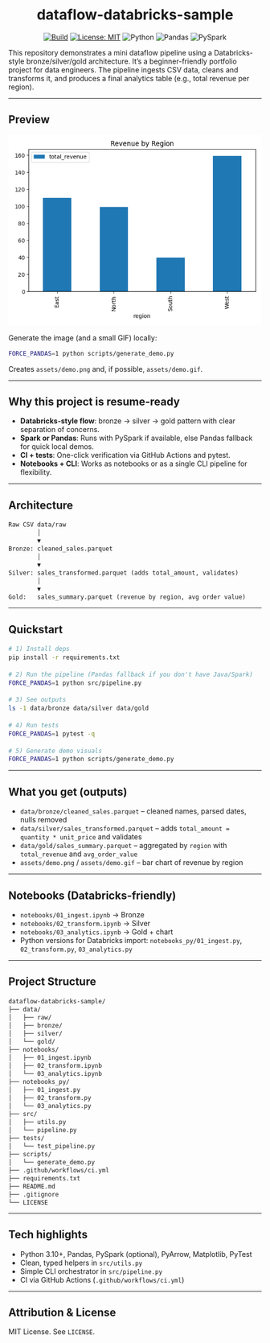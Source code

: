 <div align="center">

# dataflow-databricks-sample

<a href=".github/workflows/ci.yml"><img alt="Build" src="https://github.com/JK-77/Data-Flow/actions/workflows/ci.yml/badge.svg"/></a>
<a href="LICENSE"><img alt="License: MIT" src="https://img.shields.io/badge/License-MIT-yellow.svg"/></a>
<img alt="Python" src="https://img.shields.io/badge/Python-3.10+-3776AB?logo=python&logoColor=white"/>
<img alt="Pandas" src="https://img.shields.io/badge/Pandas-Dataframe-150458?logo=pandas&logoColor=white"/>
<img alt="PySpark" src="https://img.shields.io/badge/PySpark-optional-FDEE21?logo=apachespark&logoColor=black"/>

</div>

This repository demonstrates a mini dataflow pipeline using a Databricks-style bronze/silver/gold architecture. It’s a beginner-friendly portfolio project for data engineers. The pipeline ingests CSV data, cleans and transforms it, and produces a final analytics table (e.g., total revenue per region).

---

## Preview

<p align="center">
  <img src="assets/demo.png" alt="Revenue by Region demo" width="600"/>
</p>

Generate the image (and a small GIF) locally:
```bash
FORCE_PANDAS=1 python scripts/generate_demo.py
```
Creates `assets/demo.png` and, if possible, `assets/demo.gif`.

---

## Why this project is resume-ready
- **Databricks-style flow**: bronze → silver → gold pattern with clear separation of concerns.
- **Spark or Pandas**: Runs with PySpark if available, else Pandas fallback for quick local demos.
- **CI + tests**: One-click verification via GitHub Actions and pytest.
- **Notebooks + CLI**: Works as notebooks or as a single CLI pipeline for flexibility.

---

## Architecture
```
Raw CSV data/raw
        │
        ▼
Bronze: cleaned_sales.parquet
        │
        ▼
Silver: sales_transformed.parquet (adds total_amount, validates)
        │
        ▼
Gold:   sales_summary.parquet (revenue by region, avg order value)
```

---

## Quickstart
```bash
# 1) Install deps
pip install -r requirements.txt

# 2) Run the pipeline (Pandas fallback if you don't have Java/Spark)
FORCE_PANDAS=1 python src/pipeline.py

# 3) See outputs
ls -1 data/bronze data/silver data/gold

# 4) Run tests
FORCE_PANDAS=1 pytest -q

# 5) Generate demo visuals
FORCE_PANDAS=1 python scripts/generate_demo.py
```

---

## What you get (outputs)
- `data/bronze/cleaned_sales.parquet` – cleaned names, parsed dates, nulls removed
- `data/silver/sales_transformed.parquet` – adds `total_amount = quantity * unit_price` and validates
- `data/gold/sales_summary.parquet` – aggregated by `region` with `total_revenue` and `avg_order_value`
- `assets/demo.png` / `assets/demo.gif` – bar chart of revenue by region

---

## Notebooks (Databricks-friendly)
- `notebooks/01_ingest.ipynb` → Bronze
- `notebooks/02_transform.ipynb` → Silver
- `notebooks/03_analytics.ipynb` → Gold + chart
- Python versions for Databricks import: `notebooks_py/01_ingest.py`, `02_transform.py`, `03_analytics.py`

---

## Project Structure
```
dataflow-databricks-sample/
├── data/
│   ├── raw/
│   ├── bronze/
│   ├── silver/
│   └── gold/
├── notebooks/
│   ├── 01_ingest.ipynb
│   ├── 02_transform.ipynb
│   └── 03_analytics.ipynb
├── notebooks_py/
│   ├── 01_ingest.py
│   ├── 02_transform.py
│   └── 03_analytics.py
├── src/
│   ├── utils.py
│   └── pipeline.py
├── tests/
│   └── test_pipeline.py
├── scripts/
│   └── generate_demo.py
├── .github/workflows/ci.yml
├── requirements.txt
├── README.md
├── .gitignore
└── LICENSE
```

---

## Tech highlights
- Python 3.10+, Pandas, PySpark (optional), PyArrow, Matplotlib, PyTest
- Clean, typed helpers in `src/utils.py`
- Simple CLI orchestrator in `src/pipeline.py`
- CI via GitHub Actions (`.github/workflows/ci.yml`)

---

## Attribution & License
MIT License. See `LICENSE`.
